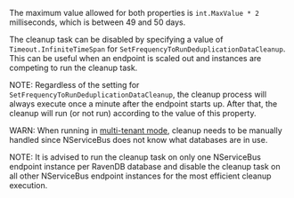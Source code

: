 The maximum value allowed for both properties is `int.MaxValue * 2` milliseconds, which is between 49 and 50 days.

The cleanup task can be disabled by specifying a value of `Timeout.InfiniteTimeSpan` for `SetFrequencyToRunDeduplicationDataCleanup`. This can be useful when an endpoint is scaled out and instances are competing to run the cleanup task.

NOTE: Regardless of the setting for `SetFrequencyToRunDeduplicationDataCleanup`, the cleanup process will always execute once a minute after the endpoint starts up. After that, the cleanup will run (or not run) according to the value of this property.

WARN: When running in [multi-tenant mode](/persistence/ravendb/#multi-tenant-support), cleanup needs to be manually handled since NServiceBus does not know what databases are in use.

NOTE: It is advised to run the cleanup task on only one NServiceBus endpoint instance per RavenDB database and disable the cleanup task on all other NServiceBus endpoint instances for the most efficient cleanup execution.